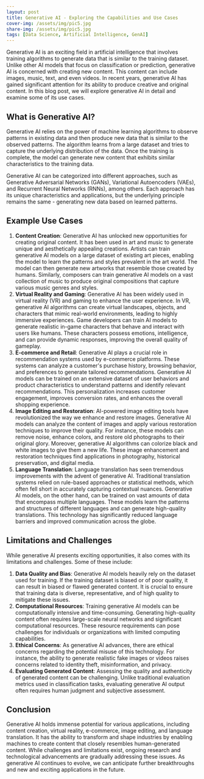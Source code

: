 ```yaml
---
layout: post
title: Generative AI - Exploring the Capabilities and Use Cases
cover-img: /assets/img/pic5.jpg
share-img: /assets/img/pic5.jpg
tags: [Data Science, Artificial Intelligence, GenAI]
---
```


Generative AI is an exciting field in artificial intelligence that involves training algorithms to generate data that is similar to the training dataset. Unlike other AI models that focus on classification or prediction, generative AI is concerned with creating new content. This content can include images, music, text, and even videos. In recent years, generative AI has gained significant attention for its ability to produce creative and original content. In this blog post, we will explore generative AI in detail and examine some of its use cases.

## What is Generative AI?

Generative AI relies on the power of machine learning algorithms to observe patterns in existing data and then produce new data that is similar to the observed patterns. The algorithm learns from a large dataset and tries to capture the underlying distribution of the data. Once the training is complete, the model can generate new content that exhibits similar characteristics to the training data.

Generative AI can be categorized into different approaches, such as Generative Adversarial Networks (GANs), Variational Autoencoders (VAEs), and Recurrent Neural Networks (RNNs), among others. Each approach has its unique characteristics and applications, but the underlying principle remains the same - generating new data based on learned patterns.

## Example Use Cases

1.  **Content Creation**: Generative AI has unlocked new opportunities for creating original content. It has been used in art and music to generate unique and aesthetically appealing creations. Artists can train generative AI models on a large dataset of existing art pieces, enabling the model to learn the patterns and styles prevalent in the art world. The model can then generate new artworks that resemble those created by humans. Similarly, composers can train generative AI models on a vast collection of music to produce original compositions that capture various music genres and styles.
2.  **Virtual Reality and Gaming**: Generative AI has been widely used in virtual reality (VR) and gaming to enhance the user experience. In VR, generative AI algorithms can create virtual landscapes, objects, and characters that mimic real-world environments, leading to highly immersive experiences. Game developers can train AI models to generate realistic in-game characters that behave and interact with users like humans. These characters possess emotions, intelligence, and can provide dynamic responses, improving the overall quality of gameplay.
3.  **E-commerce and Retail**: Generative AI plays a crucial role in recommendation systems used by e-commerce platforms. These systems can analyze a customer's purchase history, browsing behavior, and preferences to generate tailored recommendations. Generative AI models can be trained on an extensive dataset of user behaviors and product characteristics to understand patterns and identify relevant recommendations. This personalization increases customer engagement, improves conversion rates, and enhances the overall shopping experience.
4.  **Image Editing and Restoration**: AI-powered image editing tools have revolutionized the way we enhance and restore images. Generative AI models can analyze the content of images and apply various restoration techniques to improve their quality. For instance, these models can remove noise, enhance colors, and restore old photographs to their original glory. Moreover, generative AI algorithms can colorize black and white images to give them a new life. These image enhancement and restoration techniques find applications in photography, historical preservation, and digital media.
5.  **Language Translation**: Language translation has seen tremendous improvements with the advent of generative AI. Traditional translation systems relied on rule-based approaches or statistical methods, which often fell short in accurately capturing contextual nuances. Generative AI models, on the other hand, can be trained on vast amounts of data that encompass multiple languages. These models learn the patterns and structures of different languages and can generate high-quality translations. This technology has significantly reduced language barriers and improved communication across the globe.

## Limitations and Challenges

While generative AI presents exciting opportunities, it also comes with its limitations and challenges. Some of these include:

1.  **Data Quality and Bias**: Generative AI models heavily rely on the dataset used for training. If the training dataset is biased or of poor quality, it can result in biased or flawed generated content. It is crucial to ensure that training data is diverse, representative, and of high quality to mitigate these issues.
2.  **Computational Resources**: Training generative AI models can be computationally intensive and time-consuming. Generating high-quality content often requires large-scale neural networks and significant computational resources. These resource requirements can pose challenges for individuals or organizations with limited computing capabilities.
3.  **Ethical Concerns**: As generative AI advances, there are ethical concerns regarding the potential misuse of this technology. For instance, the ability to generate realistic fake images or videos raises concerns related to identity theft, misinformation, and privacy.
4.  **Evaluating Generated Content**: Assessing the quality and authenticity of generated content can be challenging. Unlike traditional evaluation metrics used in classification tasks, evaluating generative AI output often requires human judgment and subjective assessment.

## Conclusion

Generative AI holds immense potential for various applications, including content creation, virtual reality, e-commerce, image editing, and language translation. It has the ability to transform and shape industries by enabling machines to create content that closely resembles human-generated content. While challenges and limitations exist, ongoing research and technological advancements are gradually addressing these issues. As generative AI continues to evolve, we can anticipate further breakthroughs and new and exciting applications in the future.
